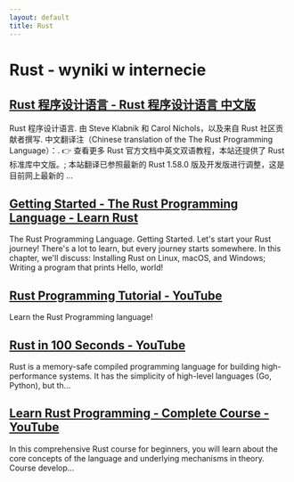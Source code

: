 ```yaml
---
layout: default
title: Rust
---
```

# **Rust - wyniki w internecie**
## [Rust 程序设计语言 - Rust 程序设计语言 中文版](https://rustwiki.org/zh-CN/book/)
Rust 程序设计语言. 由 Steve Klabnik 和 Carol Nichols，以及来自 Rust 社区贡献者撰写. 中文翻译注（Chinese translation of the The Rust Programming Language）：. 👉 查看更多 Rust 官方文档中英文双语教程，本站还提供了 Rust 标准库中文版。; 本站翻译已参照最新的 Rust 1.58.0 版及开发版进行调整，这是目前网上最新的 ...
## [Getting Started - The Rust Programming Language - Learn Rust](https://doc.rust-lang.org/book/ch01-00-getting-started.html)
The Rust Programming Language. Getting Started. Let's start your Rust journey! There's a lot to learn, but every journey starts somewhere. In this chapter, we'll discuss: Installing Rust on Linux, macOS, and Windows; Writing a program that prints Hello, world!
## [Rust Programming Tutorial - YouTube](https://www.youtube.com/playlist?list=PLzMcBGfZo4-nyLTlSRBvo0zjSnCnqjHYQ)
Learn the Rust Programming language!
## [Rust in 100 Seconds - YouTube](https://www.youtube.com/watch?v=5C_HPTJg5ek)
Rust is a memory-safe compiled programming language for building high-performance systems. It has the simplicity of high-level languages (Go, Python), but th...
## [Learn Rust Programming - Complete Course - YouTube](https://www.youtube.com/watch?v=BpPEoZW5IiY)
In this comprehensive Rust course for beginners, you will learn about the core concepts of the language and underlying mechanisms in theory. ️ Course develop...
